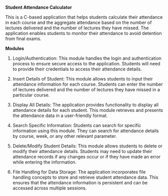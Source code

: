 **Student Attendance Calculator**

This is a C-based application that helps students calculate their attendance in each course and the aggregate attendance based on the number of lectures delivered and the number of lectures they have missed. The application enables students to monitor their attendance to avoid detention from final exams.

**Modules**

1. Login/Authentication: This module handles the login and authentication process to ensure secure access to the application. Students will need to provide their credentials to access their attendance details.

2. Insert Details of Student: This module allows students to input their attendance information for each course. Students can enter the number of lectures delivered and the number of lectures they have missed in a    particular course.

3. Display All Details: The application provides functionality to display all attendance details for each student. This module retrieves and presents the attendance data in a user-friendly format.

4. Search Specific Information: Students can search for specific information using this module. They can search for attendance details by course, week, or any other relevant parameter.

5. Delete/Modify Student Details: This module allows students to delete or modify their attendance details. Students may need to update their attendance records if any changes occur or if they have made an error      while entering the information.

6. File Handling for Data Storage: The application incorporates file handling concepts to store and retrieve student attendance data. This ensures that the attendance information is persistent and can be accessed      across multiple sessions.
